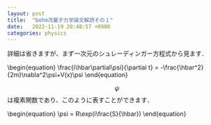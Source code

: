 ```yaml
---
layout: post
title:  "bohm流量子力学論文解読その１"
date:   2022-11-19 20:48:57 +0900
categories: physics
---
```


  詳細は省きますが、まず一次元のシュレーディンガー方程式から見ます．

\begin{equation}
 \frac{i\hbar\partial\psi}{\partial t} = -\frac{\hbar^2}{2m}\nabla^2\psi+V(x)\psi 
\end{equation}

$$\psi$$は複素関数であり、このように表すことができます．

\begin{equation}
    \psi = R\exp(i\frac{S}{\hbar})
\end{equation}